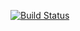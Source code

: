 [![Build Status](https://travis-ci.com/Rishat7c/examples-node-js.svg?branch=master)](https://travis-ci.com/Rishat7c/examples-node-js)